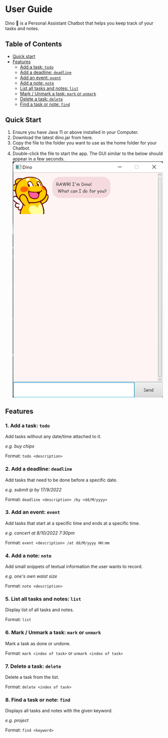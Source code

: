 # User Guide
Dino :sauropod: is a Personal Assistant Chatbot that helps you keep track of your tasks and notes.

## Table of Contents
* [Quick start](#quick-start)
* [Features](#features)
  * [Add a task: `todo`](#1-add-a-task-todo)
  * [Add a deadline: `deadline`](#2-add-a-deadline-deadline)
  * [Add an event: `event`](#3-add-an-event-event)
  * [Add a note: `note`](#4-add-a-note-note)
  * [List all tasks and notes: `list`](#5-list-all-tasks-and-notes-list)
  * [Mark / Unmark a task: `mark` or `unmark`](#6-mark--unmark-a-task-mark-or-unmark)
  * [Delete a task: `delete`](#7-delete-a-task-delete)
  * [Find a task or note: `find`](#8-find-a-task-or-note-find)

## Quick Start
1. Ensure you have Java 11 or above installed in your Computer.
2. Download the latest dino.jar from here. 
3. Copy the file to the folder you want to use as the home folder for your Chatbot.
4. Double-click the file to start the app. The GUI similar to the below should appear in a few seconds.
   ![GUI](/docs/GUI.png)

## Features 

### 1. Add a task: `todo`

Add tasks without any date/time attached to it.

_e.g. buy chips_

Format: `todo <description>`

### 2. Add a deadline: `deadline`

Add tasks that need to be done before a specific date.

_e.g. submit ip by 17/9/2022_

Format: `deadline <description> /by <dd/M/yyyy>`

### 3. Add an event: `event`

Add tasks that start at a specific time and ends at a specific time.

_e.g. concert at 8/10/2022 7:30pm_

Format: `event <description> /at dd/M/yyyy HH:mm`

### 4. Add a note: `note`

Add small snippets of textual information the user wants to record.

_e.g. one's own waist size_

Format: `note <description>`

### 5. List all tasks and notes: `list`

Display list of all tasks and notes.

Format: `list`

### 6. Mark / Unmark a task: `mark` or `unmark`

Mark a task as done or undone.

Format: `mark <index of task>` or `unmark <index of task>`

### 7. Delete a task: `delete`

Delete a task from the list.

Format: `delete <index of task>`

### 8. Find a task or note: `find`

Displays all tasks and notes with the given keyword.

_e.g. project_

Format: `find <keyword>`